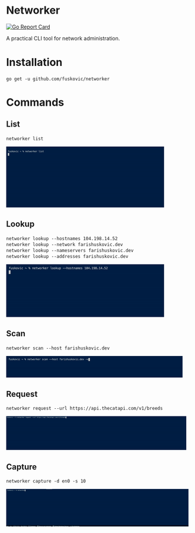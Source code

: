 # Networker

[![Go Report Card](https://goreportcard.com/badge/github.com/fuskovic/networker)](https://goreportcard.com/report/github.com/fuskovic/networker)

A practical CLI tool for network administration.

# Installation

    go get -u github.com/fuskovic/networker

# Commands

## List

    networker list

![list](gifs/list.gif)

## Lookup

    networker lookup --hostnames 104.198.14.52
    networker lookup --network farishuskovic.dev
    networker lookup --nameservers farishuskovic.dev
    networker lookup --addresses farishuskovic.dev

![lookup](gifs/lookup.gif)

## Scan

    networker scan --host farishuskovic.dev

![scan](gifs/scan.gif)

## Request

    networker request --url https://api.thecatapi.com/v1/breeds

![request](gifs/request.gif)


## Capture

    networker capture -d en0 -s 10

![cap](gifs/cap.gif)